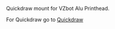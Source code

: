 Quickdraw mount for VZbot Alu Printhead.

For Quickdraw go to [Quickdraw](https://github.com/VzBoT3D/VzBoT-UserMods/tree/master/pbsuper/Quickdraw) 